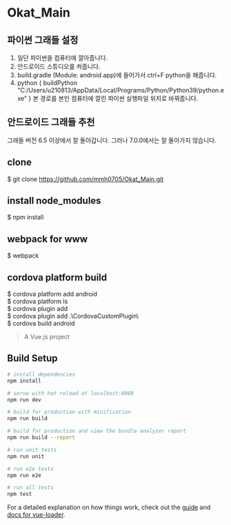 # Okat_Main

## 파이썬 그래들 설정
1. 일단 파이썬을 컴퓨터에 깔아줍니다.
2. 안드로이드 스튜디오를 켜줍니다.
3. build.gradle (Module: android.app)에 들어가서 ctrl+F python을 해줍니다.
4.  python {
       buildPython "C:/Users/u210813/AppData/Local/Programs/Python/Python39/python.exe"
    }
    본 경로를 본인 컴퓨터에 깔린 파이썬 실행파일 위치로 바꿔줍니다.
## 안드로이드 그래들 추천
그래들 버전 6.5 이상에서 잘 돌아갑니다. 그러나 7.0.0에서는 잘 돌아가지 않습니다.
## clone
$ git clone https://github.com/mmh0705/Okat_Main.git

## install node_modules
$ npm install

## webpack for www
$ webpack 

## cordova platform build
$ cordova platform add android  
$ cordova platform ls  
$ cordova plugin add  
$ cordova plugin add .\CordovaCustomPlugin\  
$ cordova build android  


> A Vue.js project

## Build Setup

``` bash
# install dependencies
npm install

# serve with hot reload at localhost:8080
npm run dev

# build for production with minification
npm run build

# build for production and view the bundle analyzer report
npm run build --report

# run unit tests
npm run unit

# run e2e tests
npm run e2e

# run all tests
npm test
```

For a detailed explanation on how things work, check out the [guide](http://vuejs-templates.github.io/webpack/) and [docs for vue-loader](http://vuejs.github.io/vue-loader).
